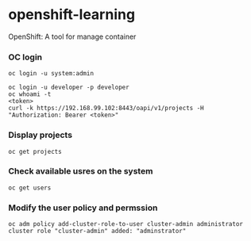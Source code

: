 # openshift-learning
OpenShift: A tool for manage container

### OC login
```
oc login -u system:admin
```

```
oc login -u developer -p developer
oc whoami -t
<token>
curl -k https://192.168.99.102:8443/oapi/v1/projects -H "Authorization: Bearer <token>"
```

### Display projects
```
oc get projects
```

### Check available usres on the system
```
oc get users
```

### Modify the user policy and permssion
```
oc adm policy add-cluster-role-to-user cluster-admin administrator cluster role "cluster-admin" added: "adminstrator"
```

